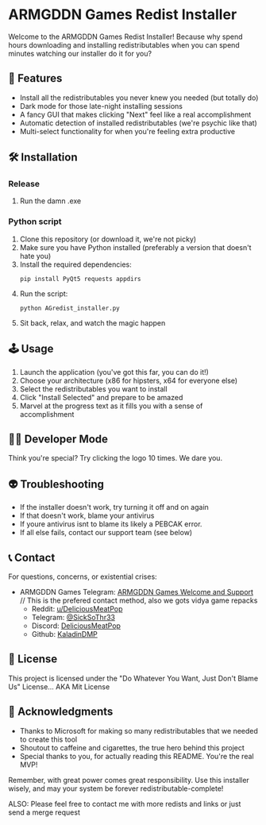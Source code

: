 # ARMGDDN Games Redist Installer

Welcome to the ARMGDDN Games Redist Installer! Because why spend hours downloading and installing redistributables when you can spend minutes watching our installer do it for you?

## 🚀 Features

- Install all the redistributables you never knew you needed (but totally do)
- Dark mode for those late-night installing sessions
- A fancy GUI that makes clicking "Next" feel like a real accomplishment
- Automatic detection of installed redistributables (we're psychic like that)
- Multi-select functionality for when you're feeling extra productive

## 🛠 Installation

### Release
1. Run the damn .exe

### Python script

1. Clone this repository (or download it, we're not picky)
2. Make sure you have Python installed (preferably a version that doesn't hate you)
3. Install the required dependencies:
   ```
   pip install PyQt5 requests appdirs
   ```
4. Run the script:
   ```
   python AGredist_installer.py
   ```
5. Sit back, relax, and watch the magic happen

## 🕹 Usage

1. Launch the application (you've got this far, you can do it!)
2. Choose your architecture (x86 for hipsters, x64 for everyone else)
3. Select the redistributables you want to install
4. Click "Install Selected" and prepare to be amazed
5. Marvel at the progress text as it fills you with a sense of accomplishment

## 🧙‍♂️ Developer Mode

Think you're special? Try clicking the logo 10 times. We dare you.

## 👽 Troubleshooting

- If the installer doesn't work, try turning it off and on again
- If that doesn't work, blame your antivirus
- If youre antivirus isnt to blame its likely a PEBCAK error.
- If all else fails, contact our support team (see below)

## 📞 Contact

For questions, concerns, or existential crises:
- ARMGDDN Games Telegram: [ARMGDDN Games Welcome and Support](https://t.me/ARMGDDNGames) // This is the prefered contact method, also we gots vidya game repacks
  - Reddit: [u/DeliciousMeatPop](https://www.reddit.com/user/DeliciousMeatPop/)
  - Telegram: [@SickSoThr33](https://t.me/SickSoThr33)
  - Discord: [DeliciousMeatPop](https://discordapp.com/users/191105213808115712)
  - Github: [KaladinDMP](https://github.com/KaladinDMP)

## 📜 License

This project is licensed under the "Do Whatever You Want, Just Don't Blame Us" License... AKA Mit License

## 🙏 Acknowledgments

- Thanks to Microsoft for making so many redistributables that we needed to create this tool
- Shoutout to caffeine and cigarettes, the true hero behind this project
- Special thanks to you, for actually reading this README. You're the real MVP!

Remember, with great power comes great responsibility. Use this installer wisely, and may your system be forever redistributable-complete!

ALSO: Please feel free to contact me with more redists and links or just send a merge request
